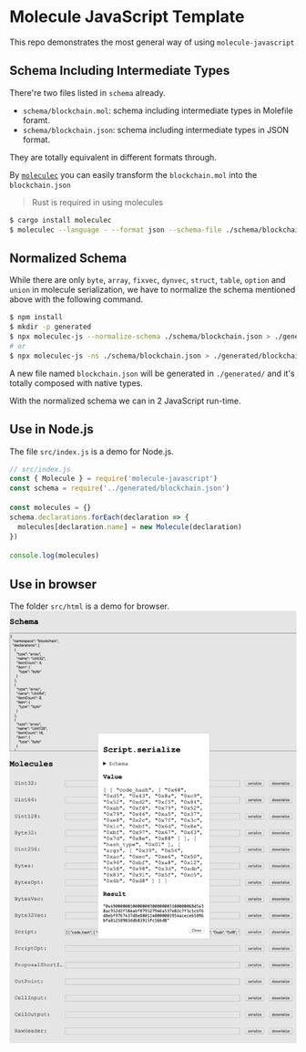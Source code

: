 # Molecule JavaScript Template

This repo demonstrates the most general way of using `molecule-javascript`

## Schema Including Intermediate Types

There're two files listed in `schema` already.

- `schema/blockchain.mol`: schema including intermediate types in Molefile foramt.
- `schema/blockchain.json`: schema including intermediate types in JSON format.

They are totally equivalent in different formats through.

By [`moleculec`](https://github.com/nervosnetwork/molecule) you can easily transform the `blockchain.mol` into the `blockchain.json`

> Rust is required in using molecules

```bash
$ cargo install moleculec
$ moleculec --language - --format json --schema-file ./schema/blockchain.mol > ./schema/blockchain.json
```

## Normalized Schema

While there are only `byte`, `array`, `fixvec`, `dynvec`, `struct`, `table`, `option` and `union` in molecule serialization, we have to normalize the schema mentioned above with the following command.

```bash
$ npm install
$ mkdir -p generated
$ npx moleculec-js --normalize-schema ./schema/blockchain.json > ./generated/blockchain.json
# or
$ npx moleculec-js -ns ./schema/blockchain.json > ./generated/blockchain.json
```

A new file named `blockchain.json` will be generated in `./generated/` and it's totally composed with native types.

With the normalized schema we can in 2 JavaScript run-time.

## Use in Node.js

The file `src/index.js` is a demo for Node.js.

```js
// src/index.js
const { Molecule } = require('molecule-javascript')
const schema = require('../generated/blockchain.json')

const molecules = {}
schema.declarations.forEach(declaration => {
  molecules[declaration.name] = new Molecule(declaration)
})

console.log(molecules)
```

## Use in browser

The folder `src/html` is a demo for browser.
![demo](./demo.png)
